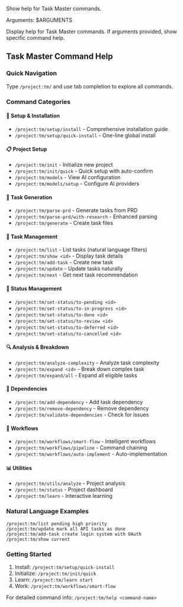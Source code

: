 Show help for Task Master commands.

Arguments: $ARGUMENTS

Display help for Task Master commands. If arguments provided, show specific command help.

## Task Master Command Help

### Quick Navigation

Type `/project:tm/` and use tab completion to explore all commands.

### Command Categories

#### 🚀 Setup & Installation
- `/project:tm/setup/install` - Comprehensive installation guide
- `/project:tm/setup/quick-install` - One-line global install

#### 📋 Project Setup
- `/project:tm/init` - Initialize new project
- `/project:tm/init/quick` - Quick setup with auto-confirm
- `/project:tm/models` - View AI configuration
- `/project:tm/models/setup` - Configure AI providers

#### 🎯 Task Generation
- `/project:tm/parse-prd` - Generate tasks from PRD
- `/project:tm/parse-prd/with-research` - Enhanced parsing
- `/project:tm/generate` - Create task files

#### 📝 Task Management
- `/project:tm/list` - List tasks (natural language filters)
- `/project:tm/show <id>` - Display task details
- `/project:tm/add-task` - Create new task
- `/project:tm/update` - Update tasks naturally
- `/project:tm/next` - Get next task recommendation

#### 🔄 Status Management
- `/project:tm/set-status/to-pending <id>`
- `/project:tm/set-status/to-in-progress <id>`
- `/project:tm/set-status/to-done <id>`
- `/project:tm/set-status/to-review <id>`
- `/project:tm/set-status/to-deferred <id>`
- `/project:tm/set-status/to-cancelled <id>`

#### 🔍 Analysis & Breakdown
- `/project:tm/analyze-complexity` - Analyze task complexity
- `/project:tm/expand <id>` - Break down complex task
- `/project:tm/expand/all` - Expand all eligible tasks

#### 🔗 Dependencies
- `/project:tm/add-dependency` - Add task dependency
- `/project:tm/remove-dependency` - Remove dependency
- `/project:tm/validate-dependencies` - Check for issues

#### 🤖 Workflows
- `/project:tm/workflows/smart-flow` - Intelligent workflows
- `/project:tm/workflows/pipeline` - Command chaining
- `/project:tm/workflows/auto-implement` - Auto-implementation

#### 📊 Utilities
- `/project:tm/utils/analyze` - Project analysis
- `/project:tm/status` - Project dashboard
- `/project:tm/learn` - Interactive learning

### Natural Language Examples

```
/project:tm/list pending high priority
/project:tm/update mark all API tasks as done
/project:tm/add-task create login system with OAuth
/project:tm/show current
```

### Getting Started

1. Install: `/project:tm/setup/quick-install`
2. Initialize: `/project:tm/init/quick`
3. Learn: `/project:tm/learn start`
4. Work: `/project:tm/workflows/smart-flow`

For detailed command info: `/project:tm/help <command-name>`
